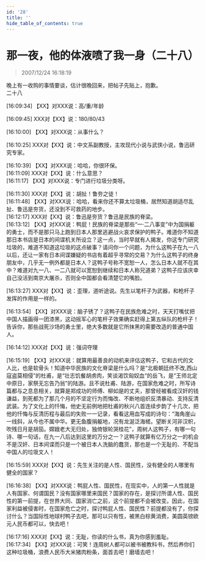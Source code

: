 ```yaml
---
id: '28'
title: ''
hide_table_of_contents: true
---
```


# 那一夜，他的体液喷了我一身（二十八）

> 2007/12/24 16:18:19

<div style={{color: '#FF0000', fontSize: '18px', fontWeight: 'bold'}}>
晚上有一收购的事情要谈，估计很晚回来，把帖子先贴上，抱歉。
</div>
 
<div style={{color: '#FF0000', fontSize: '18px', fontWeight: 'bold', textAlign: 'center'}}>
二十八
</div>

<div style={{color: '#FF0000', fontSize: '18px', fontWeight: 'bold'}}>

[16:09:34] 【XX】对XXX说：高/重/年龄

[16:09:45] XXX对【XX】说：180/80/43

[16:10:00] 【XX】对XXX说：从事什么？

[16:10:25] XXX对【XX】说：中文系副教授，主攻现代小说与武侠小说，鲁迅研究专家。

[16:10:39] 【XX】对XXX说：哈哈，你很环保。<br/>
[16:11:09] XXX对【XX】说：什么意思？<br/>
[16:11:17] 【XX】对XXX说：专门进行垃圾分类呀。

[16:11:30] XXX对【XX】说：胡扯！鲁夯之徒！<br/>
[16:11:48] 【XX】对XXX说：哈哈，看来你还不算太垃圾桶，居然知道胡适尽乱扯、鲁迅是夯货，还没到不可救药的地步。<br/>
[16:12:17] XXX对【XX】说：鲁迅是夯货？鲁迅是民族的脊梁。<br/>
[16:13:12] 【XX】对XXX说：鸭屁！民族的脊梁是那些“一·二八事变”中为国捐躯的勇士，而不是那只马上跑到日本人那里逃避战火哀求保护的鸭子。难道你不知道那日本书店是日本的间谍机关所设立？这一点，当时早就有人揭发，你这专门研究垃圾的，难道不知道这垃圾的这点破事？请问你一个问题，为什么这鸭子在九一八以后，还让一家有日本间谍嫌疑的书店有着超乎寻常的交易？为什么这鸭子的终身朋友中，几乎无一例外都是日本人？这鸭子号称不宽恕一人，怎么日本人就不在其中？难道对九一八、一二八就可以宽恕到继续和日本人称兄道弟？这鸭子应该庆幸自己没活到南京大屠杀，否则全中国都会看清楚它的嘴脸。

[16:13:27] XXX对【XX】说：歪理，道听途说。先生以笔杆子为武器，和枪杆子发挥的作用是一样的。

[16:13:54] 【XX】对XXX说：脑子锈了？这鸭子在民族危难之时，天天打嘴仗把中国人描画得一团漆黑，这动摇军心的笔杆子效果确实赶得上第五纵队的枪杆子！告诉你，那些战死沙场的勇士里，绝大多数就是它所抹黑的需要改造的普通中国人。

[16:14:12] XXX对【XX】说：强词夺理

[16:15:19] 【XX】对XXX说：就算用最善良的动机来评估这鸭子，它和古代的文人比，也是软骨头！知道中华民族的文化脊梁是什么吗？是“北极朝廷终不改,西山寇盗莫相侵”的杜甫，是“壮志饥餐胡虏肉，笑谈渴饮匈奴血“的岳飞，是“王师北定中原日，家祭无忘告乃翁”的陆游。且不说杜甫、陆游，在国家危难之时，所写诗篇都与之息息相关，就算是郑成功的师傅、柳如是的丈夫，那曾经被看成汉奸的钱谦益，到死都为了那几个月的不坚定行为而悔改、不断地组织反清暴动、支持反清武装。为了文化上的忏悔，他史无前例地把杜甫的秋兴八首连续步韵了十几次，把他的忏悔与反清历程与最后的失败一一记录，看看这用血写成的诗句：“海角崖山一线斜，从今也不属中华。更无鱼腹捐躯地，况有龙涎泛海槎。望断关河非汉帜，吹残日月是胡笳。嫦娥老大无归处，独倚银轮哭桂花”，周树人这鸭子，有哪一句诗、哪一句话，在九一八后达到这里的万分之一？这鸭子就算有亿万分之一的机会不是汉奸、日本间谍而只是一个被日本人洗脑的蠢货，那也是一个无耻的、不配当中国人的垃圾文人！

[16:15:59] XXX对【XX】说：先生关注的是人性、国民性，没有健全的人哪里有健全的国家？

[16:16:38] 【XX】对XXX说：鸭屁人性、国民性，在现实中，人的第一人性就是人有国家、何谓国民？没有国家哪里来国民？国家的存在，是探讨所谓人性、国民性的第一前提，在世界大同、国家消亡之前，这个前提都不会被改变。因此，在国家利益被侵害时，在国家危亡之时，探讨鸭屁人性、国民性？前提都没有了，你探讨什么？当国际性地球村鸭子去吧，那可以只有性，被黑白棕黄消费，美圆英镑欧元人民币都可以，快去吧！

[16:17:16] XXX对【XX】说：无耻，你读的什么书，真为你感到羞耻。<br/>
[16:17:34] 【XX】对XXX说：可笑！连周树人都可以被书被教科书，然后养你们这种垃圾桶，浪费人民币大米猪肉粉条，面首去吧！磨墙去吧！

</div>